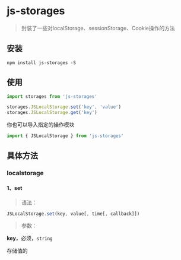 # js-storages

> 封装了一些对localStorage、sessionStorage、Cookie操作的方法

## 安装

`npm install js-storages -S`

## 使用

```javascript
import storages from 'js-storages'

storages.JSLocalStorage.set('key', 'value')
storages.JSLocalStorage.get('key')
```
你也可以导入指定的操作模块

```javascript
import { JSLocalStorage } from 'js-storages'
```

## 具体方法

### localstorage

#### 1、set

> 语法：

```ts
JSLocalStorage.set(key, value[, time[, callback]])
```

> 参数：

**key**，必须，`string`

存储值的

